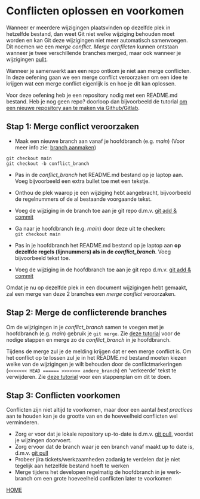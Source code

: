 # Conflicten oplossen en voorkomen

Wanneer er meerdere wijzigingen plaatsvinden op dezelfde plek in hetzelfde bestand, dan weet Git niet welke wijziging
behouden moet worden en kan Git deze wijzigingen niet meer automatisch samenvoegen. Dit noemen we een *merge conflict*. 
*Merge conflicten* kunnen ontstaan wanneer je twee verschillende branches merged, maar ook wanneer je wijzigingen [pullt](git_commando_instructions/git-pull-from-remote.md).

Wanneer je samenwerkt aan een repo ontkom je niet aan merge conflicten. In deze oefening gaan we een merge conflict veroorzaken
om een idee te krijgen wat een merge conflict eigenlijk is en hoe je dit kan oplossen.

Voor deze oefening heb je een repository nodig met een README.md bestand. Heb je nog geen repo? doorloop dan bijvoorbeeld de tutorial
[om een nieuwe repository aan te maken via Github/Gitlab](3-remote-aanmaken-van-een-nieuwe-repository.md).  

## Stap 1: Merge conflict veroorzaken

- Maak een nieuwe branch aan vanaf je hoofdbranch (e.g. *main*) (Voor meer info zie: [branch aanmaken](git_commando_instructions/git-branch.md))
```
git checkout main
git checkout -b conflict_branch
```    

- Pas in de *conflict_branch* het README.md bestand op je laptop aan. Voeg bijvoorbeeld een extra bullet toe met een tekstje.   
  
- Onthou de plek waarop je een wijziging hebt aangebracht, bijvoorbeeld de regelnummers of de al bestaande voorgaande tekst.    
  
- Voeg de wijziging in de branch toe aan je git repo d.m.v. [git add & commit](git_commando_instructions/git-add-and-commit-files.md)    

- Ga naar je hoofdbranch (e.g. *main*) door deze uit te checken:    
`git checkout main`    

- Pas in je hoofdbranch het README.md bestand op je laptop aan **op dezelfde regels (lijnnummers) als in de *conflict_branch***.
Voeg bijvoorbeeld tekst toe.   
      
- Voeg de wijziging in de hoofdbranch toe aan je git repo d.m.v. [git add & commit](git_commando_instructions/git-add-and-commit-files.md)    

Omdat je nu op dezelfde plek in een document wijzigingen hebt gemaakt, zal een merge van deze 2 branches een *merge conflict*
veroorzaken.


## Stap 2: Merge de conflicterende branches

Om de wijzigingen in je *conflict_branch* samen te voegen met je hoofdbranch (e.g. *main*) gebruik je `git merge`.
Zie [deze tutorial](git_commando_instructions/git-merge-branch.md) voor de nodige stappen en merge zo de *conflict_branch* in je hoofdbranch.

Tijdens de merge zul je de melding krijgen dat er een merge conflict is. Om het conflict op te lossen zul je 
in het README.md bestand moeten kiezen welke van de wijzigingen je wilt behouden door de conflictmarkeringen 
(`<<<<<<< HEAD ====== >>>>>>> andere_branch`) en 'verkeerde' tekst te verwijderen.
Zie [deze tutorial](git_commando_instructions/git-merge-conflict.md) voor een stappenplan om dit te doen.


## Stap 3: Conflicten voorkomen

Conflicten zijn niet altijd te voorkomen, maar door een aantal *best practices* aan te houden kan je de grootte van en de
hoeveelheid conflicten wel verminderen.
   
- Zorg er voor dat je lokale repository up-to-date is d.m.v. [git pull](git_commando_instructions/git-pull-from-remote.md), voordat je wijzingen doorvoert.
- Zorg ervoor dat de branch waar je een branch vanaf maakt up to date is, d.m.v. [git pull](git_commando_instructions/git-pull-from-remote.md)
- Probeer jira tickets/werkzaamheden zodanig te verdelen dat je niet tegelijk aan hetzelfde bestand hoeft te werken  
- Merge tijdens het developen regelmatig de hoofdbranch in je werk-branch om een grote hoeveelheid conflicten later te voorkomen


[HOME](README.md)
